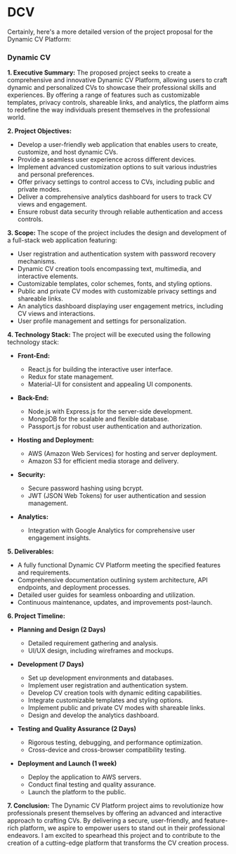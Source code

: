 # DCV
Certainly, here's a more detailed version of the project proposal for the Dynamic CV Platform:

### Dynamic CV

**1. Executive Summary:**
The proposed project seeks to create a comprehensive and innovative Dynamic CV Platform, allowing users to craft dynamic and personalized CVs to showcase their professional skills and experiences. By offering a range of features such as customizable templates, privacy controls, shareable links, and analytics, the platform aims to redefine the way individuals present themselves in the professional world.

**2. Project Objectives:**
- Develop a user-friendly web application that enables users to create, customize, and host dynamic CVs.
- Provide a seamless user experience across different devices.
- Implement advanced customization options to suit various industries and personal preferences.
- Offer privacy settings to control access to CVs, including public and private modes.
- Deliver a comprehensive analytics dashboard for users to track CV views and engagement.
- Ensure robust data security through reliable authentication and access controls.

**3. Scope:**
The scope of the project includes the design and development of a full-stack web application featuring:
- User registration and authentication system with password recovery mechanisms.
- Dynamic CV creation tools encompassing text, multimedia, and interactive elements.
- Customizable templates, color schemes, fonts, and styling options.
- Public and private CV modes with customizable privacy settings and shareable links.
- An analytics dashboard displaying user engagement metrics, including CV views and interactions.
- User profile management and settings for personalization.

**4. Technology Stack:**
The project will be executed using the following technology stack:
- **Front-End:**
  - React.js for building the interactive user interface.
  - Redux for state management.
  - Material-UI for consistent and appealing UI components.
  
- **Back-End:**
  - Node.js with Express.js for the server-side development.
  - MongoDB for the scalable and flexible database.
  - Passport.js for robust user authentication and authorization.
  
- **Hosting and Deployment:**
  - AWS (Amazon Web Services) for hosting and server deployment.
  - Amazon S3 for efficient media storage and delivery.
  
- **Security:**
  - Secure password hashing using bcrypt.
  - JWT (JSON Web Tokens) for user authentication and session management.
  
- **Analytics:**
  - Integration with Google Analytics for comprehensive user engagement insights.

**5. Deliverables:**
- A fully functional Dynamic CV Platform meeting the specified features and requirements.
- Comprehensive documentation outlining system architecture, API endpoints, and deployment processes.
- Detailed user guides for seamless onboarding and utilization.
- Continuous maintenance, updates, and improvements post-launch.

**6. Project Timeline:**
- **Planning and Design (2 Days)**
  - Detailed requirement gathering and analysis.
  - UI/UX design, including wireframes and mockups.
  
- **Development (7 Days)**
  - Set up development environments and databases.
  - Implement user registration and authentication system.
  - Develop CV creation tools with dynamic editing capabilities.
  - Integrate customizable templates and styling options.
  - Implement public and private CV modes with shareable links.
  - Design and develop the analytics dashboard.
  
- **Testing and Quality Assurance (2 Days)**
  - Rigorous testing, debugging, and performance optimization.
  - Cross-device and cross-browser compatibility testing.
  
- **Deployment and Launch (1 week)**
  - Deploy the application to AWS servers.
  - Conduct final testing and quality assurance.
  - Launch the platform to the public.

**7. Conclusion:**
The Dynamic CV Platform project aims to revolutionize how professionals present themselves by offering an advanced and interactive approach to crafting CVs. By delivering a secure, user-friendly, and feature-rich platform, we aspire to empower users to stand out in their professional endeavors. I am excited to spearhead this project and to contribute to the creation of a cutting-edge platform that transforms the CV creation process.

